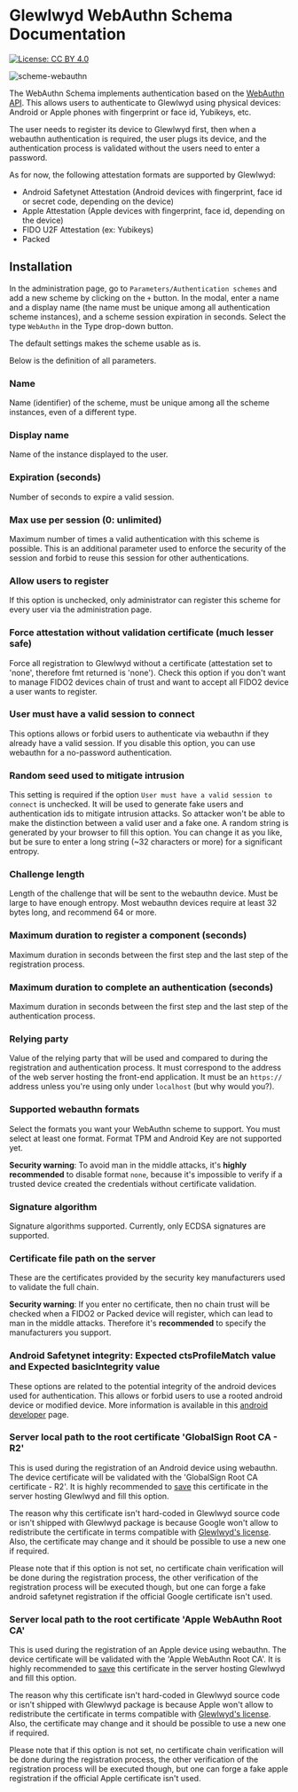 # Glewlwyd WebAuthn Schema Documentation

[![License: CC BY 4.0](https://licensebuttons.net/l/by/4.0/80x15.png)](https://creativecommons.org/licenses/by/4.0/)

![scheme-webauthn](screenshots/scheme-webauthn.png)

The WebAuthn Schema implements authentication based on the [WebAuthn API](https://w3c.github.io/webauthn/). This allows users to authenticate to Glewlwyd using physical devices: Android or Apple phones with fingerprint or face id, Yubikeys, etc.

The user needs to register its device to Glewlwyd first, then when a webauthn authentication is required, the user plugs its device, and the authentication process is validated without the users need to enter a password.

As for now, the following attestation formats are supported by Glewlwyd:
- Android Safetynet Attestation (Android devices with fingerprint, face id or secret code, depending on the device)
- Apple Attestation (Apple devices with fingerprint, face id, depending on the device)
- FIDO U2F Attestation (ex: Yubikeys)
- Packed

## Installation

In the administration page, go to `Parameters/Authentication schemes` and add a new scheme by clicking on the `+` button. In the modal, enter a name and a display name (the name must be unique among all authentication scheme instances), and a scheme session expiration in seconds.
Select the type `WebAuthn` in the Type drop-down button.

The default settings makes the scheme usable as is.

Below is the definition of all parameters.

### Name

Name (identifier) of the scheme, must be unique among all the scheme instances, even of a different type.

### Display name

Name of the instance displayed to the user.

### Expiration (seconds)

Number of seconds to expire a valid session.

### Max use per session (0: unlimited)

Maximum number of times a valid authentication with this scheme is possible. This is an additional parameter used to enforce the security of the session and forbid to reuse this session for other authentications.

### Allow users to register

If this option is unchecked, only administrator can register this scheme for every user via the administration page.

### Force attestation without validation certificate (much lesser safe)

Force all registration to Glewlwyd without a certificate (attestation set to 'none', therefore fmt returned is 'none'). Check this option if you don't want to manage FIDO2 devices chain of trust and want to accept all FIDO2 device a user wants to register.

### User must have a valid session to connect

This options allows or forbid users to authenticate via webauthn if they already have a valid session.
If you disable this option, you can use webauthn for a no-password authentication.

### Random seed used to mitigate intrusion

This setting is required if the option `User must have a valid session to connect` is unchecked. It will be used to generate fake users and authentication ids to mitigate intrusion attacks. So attacker won't be able to make the distinction between a valid user and a fake one. A random string is generated by your browser to fill this option. You can change it as you like, but be sure to enter a long string (~32 characters or more) for a significant entropy.

### Challenge length

Length of the challenge that will be sent to the webauthn device. Must be large to have enough entropy. Most webauthn devices require at least 32 bytes long, and recommend 64 or more.

### Maximum duration to register a component (seconds)

Maximum duration in seconds between the first step and the last step of the registration process.

### Maximum duration to complete an authentication (seconds)

Maximum duration in seconds between the first step and the last step of the authentication process.

### Relying party

Value of the relying party that will be used and compared to during the registration and authentication process. It must correspond to the address of the web server hosting the front-end application. It must be an `https://` address unless you're using only under `localhost` (but why would you?).

### Supported webauthn formats

Select the formats you want your WebAuthn scheme to support. You must select at least one format. Format TPM and Android Key are not supported yet.

**Security warning**: To avoid man in the middle attacks, it's **highly recommended** to disable format `none`, because it's impossible to verify if a trusted device created the credentials without certificate validation.

### Signature algorithm

Signature algorithms supported. Currently, only ECDSA signatures are supported.

### Certificate file path on the server

These are the certificates provided by the security key manufacturers used to validate the full chain.

**Security warning**: If you enter no certificate, then no chain trust will be checked when a FIDO2 or Packed device will register, which can lead to man in the middle attacks. Therefore it's **recommended** to specify the manufacturers you support.

### Android Safetynet integrity: Expected ctsProfileMatch value and Expected basicIntegrity value

These options are related to the potential integrity of the android devices used for authentication. This allows or forbid users to use a rooted android device or modified device.
More information is available in this [android developer](https://developer.android.com/training/safetynet/attestation#potential-integrity-verdicts) page.

### Server local path to the root certificate 'GlobalSign Root CA - R2'

This is used during the registration of an Android device using webauthn. The device certificate will be validated with the 'GlobalSign Root CA certificate - R2'.
It is highly recommended to [save](https://pki.goog/) this certificate in the server hosting Glewlwyd and fill this option.

The reason why this certificate isn't hard-coded in Glewlwyd source code or isn't shipped with Glewlwyd package is because Google won't allow to redistribute the certificate in terms compatible with [Glewlwyd's license](../LICENSE). Also, the certificate may change and it should be possible to use a new one if required.

Please note that if this option is not set, no certificate chain verification will be done during the registration process, the other verification of the registration process will be executed though, but one can forge a fake android safetynet registration if the official Google certificate isn't used.

### Server local path to the root certificate 'Apple WebAuthn Root CA'

This is used during the registration of an Apple device using webauthn. The device certificate will be validated with the 'Apple WebAuthn Root CA'.
It is highly recommended to [save](https://www.apple.com/certificateauthority/private/) this certificate in the server hosting Glewlwyd and fill this option.

The reason why this certificate isn't hard-coded in Glewlwyd source code or isn't shipped with Glewlwyd package is because Apple won't allow to redistribute the certificate in terms compatible with [Glewlwyd's license](../LICENSE). Also, the certificate may change and it should be possible to use a new one if required.

Please note that if this option is not set, no certificate chain verification will be done during the registration process, the other verification of the registration process will be executed though, but one can forge a fake apple registration if the official Apple certificate isn't used.
